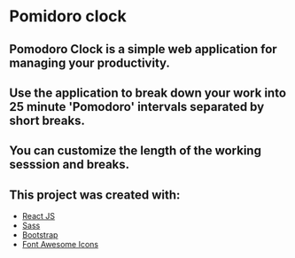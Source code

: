 # Pomidoro clock

## Pomodoro Clock is a simple web application for managing your productivity. 
## Use the application to break down your work into 25 minute 'Pomodoro' intervals separated by short breaks. 
## You can customize the length of the working sesssion and breaks.

## This project was created with:
- [React JS](https://reactjs.org/)
- [Sass](https://sass-lang.com/)
- [Bootstrap](https://getbootstrap.com/)
- [Font Awesome Icons](https://fontawesome.com/)